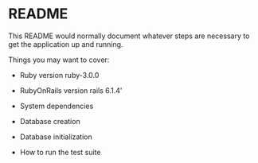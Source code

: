# README

This README would normally document whatever steps are necessary to get the
application up and running.

Things you may want to cover:

* Ruby version ruby-3.0.0

* RubyOnRails version rails 6.1.4'

* System dependencies

* Database creation

* Database initialization

* How to run the test suite
